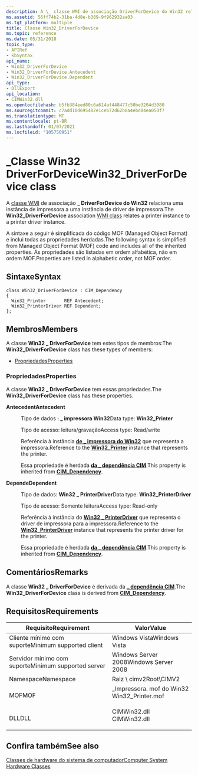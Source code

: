 ```yaml
---
description: A \_ classe WMI de associação DriverForDevice do Win32 relaciona uma instância de impressora a uma instância de driver de impressora.
ms.assetid: 56ff74b2-31ba-4d8e-b389-9f962932aa03
ms.tgt_platform: multiple
title: Classe Win32_DriverForDevice
ms.topic: reference
ms.date: 05/31/2018
topic_type:
- APIRef
- kbSyntax
api_name:
- Win32_DriverForDevice
- Win32_DriverForDevice.Antecedent
- Win32_DriverForDevice.Dependent
api_type:
- DllExport
api_location:
- CIMWin32.dll
ms.openlocfilehash: b5fb384eed80c6a614af448477c50be3204d3080
ms.sourcegitcommit: c7add10d695482e1ceb72d62b8a4ebd84ea050f7
ms.translationtype: MT
ms.contentlocale: pt-BR
ms.lasthandoff: 01/07/2021
ms.locfileid: "105750951"
---
```

# <a name="win32_driverfordevice-class"></a><span data-ttu-id="1bddb-103">\_Classe Win32 DriverForDevice</span><span class="sxs-lookup"><span data-stu-id="1bddb-103">Win32\_DriverForDevice class</span></span>

<span data-ttu-id="1bddb-104">A [classe WMI](/windows/desktop/WmiSdk/retrieving-a-class) de associação **\_ DriverForDevice do Win32** relaciona uma instância de impressora a uma instância de driver de impressora.</span><span class="sxs-lookup"><span data-stu-id="1bddb-104">The **Win32\_DriverForDevice** association [WMI class](/windows/desktop/WmiSdk/retrieving-a-class) relates a printer instance to a printer driver instance.</span></span>

<span data-ttu-id="1bddb-105">A sintaxe a seguir é simplificada do código MOF (Managed Object Format) e inclui todas as propriedades herdadas.</span><span class="sxs-lookup"><span data-stu-id="1bddb-105">The following syntax is simplified from Managed Object Format (MOF) code and includes all of the inherited properties.</span></span> <span data-ttu-id="1bddb-106">As propriedades são listadas em ordem alfabética, não em ordem MOF.</span><span class="sxs-lookup"><span data-stu-id="1bddb-106">Properties are listed in alphabetic order, not MOF order.</span></span>

## <a name="syntax"></a><span data-ttu-id="1bddb-107">Sintaxe</span><span class="sxs-lookup"><span data-stu-id="1bddb-107">Syntax</span></span>

``` syntax
class Win32_DriverForDevice : CIM_Dependency
{
  Win32_Printer       REF Antecedent;
  Win32_PrinterDriver REF Dependent;
};
```

## <a name="members"></a><span data-ttu-id="1bddb-108">Membros</span><span class="sxs-lookup"><span data-stu-id="1bddb-108">Members</span></span>

<span data-ttu-id="1bddb-109">A classe **Win32 \_ DriverForDevice** tem estes tipos de membros:</span><span class="sxs-lookup"><span data-stu-id="1bddb-109">The **Win32\_DriverForDevice** class has these types of members:</span></span>

-   [<span data-ttu-id="1bddb-110">Propriedades</span><span class="sxs-lookup"><span data-stu-id="1bddb-110">Properties</span></span>](#properties)

### <a name="properties"></a><span data-ttu-id="1bddb-111">Propriedades</span><span class="sxs-lookup"><span data-stu-id="1bddb-111">Properties</span></span>

<span data-ttu-id="1bddb-112">A classe **Win32 \_ DriverForDevice** tem essas propriedades.</span><span class="sxs-lookup"><span data-stu-id="1bddb-112">The **Win32\_DriverForDevice** class has these properties.</span></span>

<dl> <dt>

<span data-ttu-id="1bddb-113">**Antecedent**</span><span class="sxs-lookup"><span data-stu-id="1bddb-113">**Antecedent**</span></span>
</dt> <dd> <dl> <dt>

<span data-ttu-id="1bddb-114">Tipo de dados **: \_ impressora Win32**</span><span class="sxs-lookup"><span data-stu-id="1bddb-114">Data type: **Win32\_Printer**</span></span>
</dt> <dt>

<span data-ttu-id="1bddb-115">Tipo de acesso: leitura/gravação</span><span class="sxs-lookup"><span data-stu-id="1bddb-115">Access type: Read/write</span></span>
</dt> </dl>

<span data-ttu-id="1bddb-116">Referência à instância [**de \_ impressora do Win32**](win32-printer.md) que representa a impressora.</span><span class="sxs-lookup"><span data-stu-id="1bddb-116">Reference to the [**Win32\_Printer**](win32-printer.md) instance that represents the printer.</span></span>

<span data-ttu-id="1bddb-117">Essa propriedade é herdada [**da \_ dependência CIM**](cim-dependency.md).</span><span class="sxs-lookup"><span data-stu-id="1bddb-117">This property is inherited from [**CIM\_Dependency**](cim-dependency.md).</span></span>

</dd> <dt>

<span data-ttu-id="1bddb-118">**Depende**</span><span class="sxs-lookup"><span data-stu-id="1bddb-118">**Dependent**</span></span>
</dt> <dd> <dl> <dt>

<span data-ttu-id="1bddb-119">Tipo de dados: **Win32 \_ PrinterDriver**</span><span class="sxs-lookup"><span data-stu-id="1bddb-119">Data type: **Win32\_PrinterDriver**</span></span>
</dt> <dt>

<span data-ttu-id="1bddb-120">Tipo de acesso: Somente leitura</span><span class="sxs-lookup"><span data-stu-id="1bddb-120">Access type: Read-only</span></span>
</dt> </dl>

<span data-ttu-id="1bddb-121">Referência à instância do [**Win32 \_ PrinterDriver**](win32-printerdriver.md) que representa o driver de impressora para a impressora.</span><span class="sxs-lookup"><span data-stu-id="1bddb-121">Reference to the [**Win32\_PrinterDriver**](win32-printerdriver.md) instance that represents the printer driver for the printer.</span></span>

<span data-ttu-id="1bddb-122">Essa propriedade é herdada [**da \_ dependência CIM**](cim-dependency.md).</span><span class="sxs-lookup"><span data-stu-id="1bddb-122">This property is inherited from [**CIM\_Dependency**](cim-dependency.md).</span></span>

</dd> </dl>

## <a name="remarks"></a><span data-ttu-id="1bddb-123">Comentários</span><span class="sxs-lookup"><span data-stu-id="1bddb-123">Remarks</span></span>

<span data-ttu-id="1bddb-124">A classe **Win32 \_ DriverForDevice** é derivada da [**\_ dependência CIM**](cim-dependency.md).</span><span class="sxs-lookup"><span data-stu-id="1bddb-124">The **Win32\_DriverForDevice** class is derived from [**CIM\_Dependency**](cim-dependency.md).</span></span>

## <a name="requirements"></a><span data-ttu-id="1bddb-125">Requisitos</span><span class="sxs-lookup"><span data-stu-id="1bddb-125">Requirements</span></span>



| <span data-ttu-id="1bddb-126">Requisito</span><span class="sxs-lookup"><span data-stu-id="1bddb-126">Requirement</span></span> | <span data-ttu-id="1bddb-127">Valor</span><span class="sxs-lookup"><span data-stu-id="1bddb-127">Value</span></span> |
|-------------------------------------|-----------------------------------------------------------------------------------------------|
| <span data-ttu-id="1bddb-128">Cliente mínimo com suporte</span><span class="sxs-lookup"><span data-stu-id="1bddb-128">Minimum supported client</span></span><br/> | <span data-ttu-id="1bddb-129">Windows Vista</span><span class="sxs-lookup"><span data-stu-id="1bddb-129">Windows Vista</span></span><br/>                                                                      |
| <span data-ttu-id="1bddb-130">Servidor mínimo com suporte</span><span class="sxs-lookup"><span data-stu-id="1bddb-130">Minimum supported server</span></span><br/> | <span data-ttu-id="1bddb-131">Windows Server 2008</span><span class="sxs-lookup"><span data-stu-id="1bddb-131">Windows Server 2008</span></span><br/>                                                                |
| <span data-ttu-id="1bddb-132">Namespace</span><span class="sxs-lookup"><span data-stu-id="1bddb-132">Namespace</span></span><br/>                | <span data-ttu-id="1bddb-133">Raiz \\ cimv2</span><span class="sxs-lookup"><span data-stu-id="1bddb-133">Root\\CIMV2</span></span><br/>                                                                        |
| <span data-ttu-id="1bddb-134">MOF</span><span class="sxs-lookup"><span data-stu-id="1bddb-134">MOF</span></span><br/>                      | <dl> <span data-ttu-id="1bddb-135"><dt>\_Impressora. mof do Win32</dt></span><span class="sxs-lookup"><span data-stu-id="1bddb-135"><dt>Win32\_Printer.mof</dt></span></span> </dl> |
| <span data-ttu-id="1bddb-136">DLL</span><span class="sxs-lookup"><span data-stu-id="1bddb-136">DLL</span></span><br/>                      | <dl> <span data-ttu-id="1bddb-137"><dt>CIMWin32.dll</dt></span><span class="sxs-lookup"><span data-stu-id="1bddb-137"><dt>CIMWin32.dll</dt></span></span> </dl>       |



## <a name="see-also"></a><span data-ttu-id="1bddb-138">Confira também</span><span class="sxs-lookup"><span data-stu-id="1bddb-138">See also</span></span>

<dl> <dt>

[<span data-ttu-id="1bddb-139">Classes de hardware do sistema de computador</span><span class="sxs-lookup"><span data-stu-id="1bddb-139">Computer System Hardware Classes</span></span>](computer-system-hardware-classes.md)
</dt> </dl>

 

